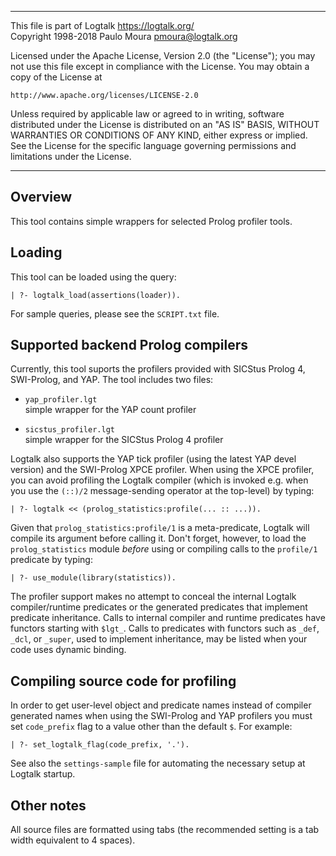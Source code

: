 ________________________________________________________________________

This file is part of Logtalk <https://logtalk.org/>  
Copyright 1998-2018 Paulo Moura <pmoura@logtalk.org>

Licensed under the Apache License, Version 2.0 (the "License");
you may not use this file except in compliance with the License.
You may obtain a copy of the License at

    http://www.apache.org/licenses/LICENSE-2.0

Unless required by applicable law or agreed to in writing, software
distributed under the License is distributed on an "AS IS" BASIS,
WITHOUT WARRANTIES OR CONDITIONS OF ANY KIND, either express or implied.
See the License for the specific language governing permissions and
limitations under the License.
________________________________________________________________________


Overview
--------

This tool contains simple wrappers for selected Prolog profiler tools.


Loading
-------

This tool can be loaded using the query:

	| ?- logtalk_load(assertions(loader)).

For sample queries, please see the `SCRIPT.txt` file.


Supported backend Prolog compilers
----------------------------------

Currently, this tool suports the profilers provided with SICStus Prolog 4,
SWI-Prolog, and YAP. The tool includes two files:

- `yap_profiler.lgt`  
	simple wrapper for the YAP count profiler 

- `sicstus_profiler.lgt`  
	simple wrapper for the SICStus Prolog 4 profiler

Logtalk also supports the YAP tick profiler (using the latest YAP devel
version) and the SWI-Prolog XPCE profiler. When using the XPCE profiler,
you can avoid profiling the Logtalk compiler (which is invoked e.g. when
you use the `(::)/2` message-sending operator at the top-level) by typing:

	| ?- logtalk << (prolog_statistics:profile(... :: ...)).

Given that `prolog_statistics:profile/1` is a meta-predicate, Logtalk will
compile its argument before calling it. Don't forget, however, to load the
`prolog_statistics` module *before* using or compiling calls to the `profile/1`
predicate by typing:

	| ?- use_module(library(statistics)).

The profiler support makes no attempt to conceal the internal Logtalk
compiler/runtime predicates or the generated predicates that implement
predicate inheritance. Calls to internal compiler and runtime predicates
have functors starting with `$lgt_`. Calls to predicates with functors
such as `_def`, `_dcl`, or `_super`, used to implement inheritance, may
be listed when your code uses dynamic binding.


Compiling source code for profiling
-----------------------------------

In order to get user-level object and predicate names instead of compiler
generated names when using the SWI-Prolog and YAP profilers you must set
`code_prefix` flag to a value other than the default `$`. For example:

	| ?- set_logtalk_flag(code_prefix, '.').

See also the `settings-sample` file for automating the necessary setup at
Logtalk startup.


Other notes
-----------

All source files are formatted using tabs (the recommended setting is a
tab width equivalent to 4 spaces).
